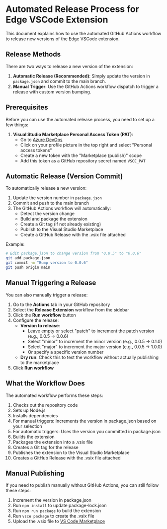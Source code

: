 # Automated Release Process for Edge VSCode Extension

This document explains how to use the automated GitHub Actions workflow to release new versions of the Edge VSCode extension.

## Release Methods

There are two ways to release a new version of the extension:

1. **Automatic Release (Recommended)**: Simply update the version in `package.json` and commit to the main branch.
2. **Manual Trigger**: Use the GitHub Actions workflow dispatch to trigger a release with custom version bumping.

## Prerequisites

Before you can use the automated release process, you need to set up a few things:

1. **Visual Studio Marketplace Personal Access Token (PAT)**:
   - Go to [Azure DevOps](https://dev.azure.com)
   - Click on your profile picture in the top right and select "Personal access tokens"
   - Create a new token with the "Marketplace (publish)" scope
   - Add this token as a GitHub repository secret named `VSCE_PAT`

## Automatic Release (Version Commit)

To automatically release a new version:

1. Update the version number in `package.json`
2. Commit and push to the main branch
3. The GitHub Actions workflow will automatically:
   - Detect the version change
   - Build and package the extension
   - Create a Git tag (if not already existing)
   - Publish to the Visual Studio Marketplace
   - Create a GitHub Release with the .vsix file attached

Example:
```bash
# Edit package.json to change version from "0.0.5" to "0.0.6"
git add package.json
git commit -m "Bump version to 0.0.6"
git push origin main
```

## Manual Triggering a Release

You can also manually trigger a release:

1. Go to the **Actions** tab in your GitHub repository
2. Select the **Release Extension** workflow from the sidebar
3. Click the **Run workflow** button
4. Configure the release:
   - **Version to release**: 
     - Leave empty or select "patch" to increment the patch version (e.g., 0.0.5 -> 0.0.6)
     - Select "minor" to increment the minor version (e.g., 0.0.5 -> 0.1.0)
     - Select "major" to increment the major version (e.g., 0.0.5 -> 1.0.0)
     - Or specify a specific version number
   - **Dry run**: Check this to test the workflow without actually publishing to the marketplace
5. Click **Run workflow**

## What the Workflow Does

The automated workflow performs these steps:

1. Checks out the repository code
2. Sets up Node.js
3. Installs dependencies
4. For manual triggers: Increments the version in package.json based on your selection
5. For automatic triggers: Uses the version you committed in package.json
6. Builds the extension
7. Packages the extension into a .vsix file
8. Creates a Git tag for the release
9. Publishes the extension to the Visual Studio Marketplace
10. Creates a GitHub Release with the .vsix file attached

## Manual Publishing

If you need to publish manually without GitHub Actions, you can still follow these steps:

1. Increment the version in package.json
2. Run `npm install` to update package-lock.json
3. Run `npm run package` to build the extension
4. Run `vsce package` to create the .vsix file
5. Upload the .vsix file to [VS Code Marketplace](https://marketplace.visualstudio.com/manage/publishers/edge-engineer) 